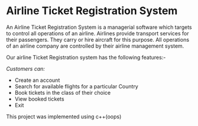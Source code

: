 # Airline Ticket Registration System

An Airline Ticket Registration System is a managerial software which targets to control all operations of an airline. Airlines provide transport services for their passengers. They carry or hire aircraft for this purpose. All operations of an airline company are controlled by their airline management system.

Our airline Ticket Registration system has the following features:-

*Customers can:*
* Create an account
* Search for available flights for a particular Country
* Book tickets in the class of their choice
* View booked tickets 
* Exit

    

This project was implemented using c++(oops)
	
